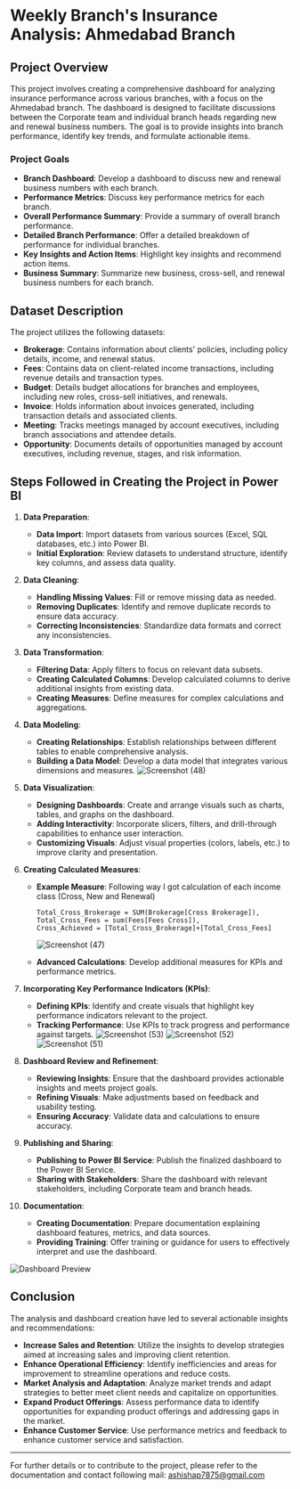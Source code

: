 # Weekly Branch's Insurance Analysis: Ahmedabad Branch

## Project Overview

This project involves creating a comprehensive dashboard for analyzing insurance performance across various branches, with a focus on the Ahmedabad branch. The dashboard is designed to facilitate discussions between the Corporate team and individual branch heads regarding new and renewal business numbers. The goal is to provide insights into branch performance, identify key trends, and formulate actionable items.

### Project Goals

- **Branch Dashboard**: Develop a dashboard to discuss new and renewal business numbers with each branch.
- **Performance Metrics**: Discuss key performance metrics for each branch.
- **Overall Performance Summary**: Provide a summary of overall branch performance.
- **Detailed Branch Performance**: Offer a detailed breakdown of performance for individual branches.
- **Key Insights and Action Items**: Highlight key insights and recommend action items.
- **Business Summary**: Summarize new business, cross-sell, and renewal business numbers for each branch.

## Dataset Description

The project utilizes the following datasets:

- **Brokerage**: Contains information about clients' policies, including policy details, income, and renewal status.
- **Fees**: Contains data on client-related income transactions, including revenue details and transaction types.
- **Budget**: Details budget allocations for branches and employees, including new roles, cross-sell initiatives, and renewals.
- **Invoice**: Holds information about invoices generated, including transaction details and associated clients.
- **Meeting**: Tracks meetings managed by account executives, including branch associations and attendee details.
- **Opportunity**: Documents details of opportunities managed by account executives, including revenue, stages, and risk information.

## Steps Followed in Creating the Project in Power BI

1. **Data Preparation**:
   - **Data Import**: Import datasets from various sources (Excel, SQL databases, etc.) into Power BI.
   - **Initial Exploration**: Review datasets to understand structure, identify key columns, and assess data quality.

2. **Data Cleaning**:
   - **Handling Missing Values**: Fill or remove missing data as needed.
   - **Removing Duplicates**: Identify and remove duplicate records to ensure data accuracy.
   - **Correcting Inconsistencies**: Standardize data formats and correct any inconsistencies.

3. **Data Transformation**:
   - **Filtering Data**: Apply filters to focus on relevant data subsets.
   - **Creating Calculated Columns**: Develop calculated columns to derive additional insights from existing data.
   - **Creating Measures**: Define measures for complex calculations and aggregations.

4. **Data Modeling**:
   - **Creating Relationships**: Establish relationships between different tables to enable comprehensive analysis.
   - **Building a Data Model**: Develop a data model that integrates various dimensions and measures.
     ![Screenshot (48)](https://github.com/user-attachments/assets/6803c500-bafd-44aa-9058-95238840179c)

5. **Data Visualization**:
   - **Designing Dashboards**: Create and arrange visuals such as charts, tables, and graphs on the dashboard.
   - **Adding Interactivity**: Incorporate slicers, filters, and drill-through capabilities to enhance user interaction.
   - **Customizing Visuals**: Adjust visual properties (colors, labels, etc.) to improve clarity and presentation.

6. **Creating Calculated Measures**:
   - **Example Measure**: Following way I got calculation of each income class (Cross, New and Renewal)
     ```plaintext
     Total_Cross_Brokerage = SUM(Brokerage[Cross Brokerage]),
     Total_Cross_Fees = sum(Fees[Fees Cross]),
     Cross_Achieved = [Total_Cross_Brokerage]+[Total_Cross_Fees]
     ```
     ![Screenshot (47)](https://github.com/user-attachments/assets/18ea8bda-bb19-4f4b-b5b6-a010cfb37031)
   
   - **Advanced Calculations**: Develop additional measures for KPIs and performance metrics.

7. **Incorporating Key Performance Indicators (KPIs)**:
   - **Defining KPIs**: Identify and create visuals that highlight key performance indicators relevant to the project.
   - **Tracking Performance**: Use KPIs to track progress and performance against targets.
      ![Screenshot (53)](https://github.com/user-attachments/assets/bae0c7a1-df00-44a0-8eeb-92a4d1546197)
      ![Screenshot (52)](https://github.com/user-attachments/assets/b6b53ee8-6a89-4626-9b9f-4efaaba21f72)
      ![Screenshot (51)](https://github.com/user-attachments/assets/fa18836b-eee2-4c07-9a0f-680bbb65f50e)

8. **Dashboard Review and Refinement**:
   - **Reviewing Insights**: Ensure that the dashboard provides actionable insights and meets project goals.
   - **Refining Visuals**: Make adjustments based on feedback and usability testing.
   - **Ensuring Accuracy**: Validate data and calculations to ensure accuracy.

9. **Publishing and Sharing**:
   - **Publishing to Power BI Service**: Publish the finalized dashboard to the Power BI Service.
   - **Sharing with Stakeholders**: Share the dashboard with relevant stakeholders, including Corporate team and branch heads.

10. **Documentation**:
    - **Creating Documentation**: Prepare documentation explaining dashboard features, metrics, and data sources.
    - **Providing Training**: Offer training or guidance for users to effectively interpret and use the dashboard.

   ![Dashboard Preview](https://github.com/user-attachments/assets/1f2e8a1e-09f4-4cf8-a15d-360b1535c2f9)

## Conclusion

The analysis and dashboard creation have led to several actionable insights and recommendations:

- **Increase Sales and Retention**: Utilize the insights to develop strategies aimed at increasing sales and improving client retention.
- **Enhance Operational Efficiency**: Identify inefficiencies and areas for improvement to streamline operations and reduce costs.
- **Market Analysis and Adaptation**: Analyze market trends and adapt strategies to better meet client needs and capitalize on opportunities.
- **Expand Product Offerings**: Assess performance data to identify opportunities for expanding product offerings and addressing gaps in the market.
- **Enhance Customer Service**: Use performance metrics and feedback to enhance customer service and satisfaction.

---

For further details or to contribute to the project, please refer to the documentation and contact following mail: ashishap7875@gmail.com
